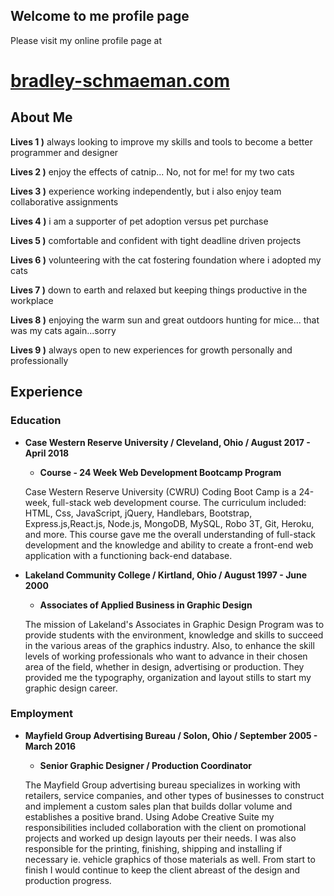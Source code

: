 ## Welcome to me profile page

Please visit my online profile page at
# [bradley-schmaeman.com](https://bradwayne.github.io/b_schmaeman_page/)

## About Me

**Lives 1 )** always looking to improve my skills and tools to become a better programmer and designer

**Lives 2 )** enjoy the effects of catnip... No, not for me! for my two cats

**Lives 3 )** experience working independently, but i also enjoy team collaborative assignments

**Lives 4 )** i am a supporter of pet adoption versus pet purchase

**Lives 5 )** comfortable and confident with tight deadline driven projects

**Lives 6 )** volunteering with the cat fostering foundation where i adopted my cats

**Lives 7 )** down to earth and relaxed but keeping things productive in the workplace

**Lives 8 )** enjoying the warm sun and great outdoors hunting for mice... that was my cats again...sorry

**Lives 9 )** always open to new experiences for growth personally and professionally



## Experience

### Education

* **Case Western Reserve University / Cleveland, Ohio / August 2017 - April 2018**

    * **__Course - 24 Week Web Development Bootcamp Program__**

    Case Western Reserve University (CWRU) Coding Boot Camp is a 24-week, full-stack web development course. The curriculum included: HTML, Css, JavaScript, jQuery, Handlebars, Bootstrap, Express.js,React.js, Node.js, MongoDB, MySQL, Robo 3T, Git, Heroku, and more. This course gave me the overall understanding of full-stack development and the knowledge and ability to create a front-end web application with a functioning back-end database.

* **Lakeland Community College / Kirtland, Ohio / August 1997 - June 2000**
    
    * **__Associates of Applied Business in Graphic Design__**

    The mission of Lakeland's Associates in Graphic Design Program was to provide students with the environment, knowledge and skills to succeed in the various areas of the graphics industry. Also, to enhance the skill levels of working professionals who want to advance in their chosen area of the field, whether in design, advertising or production. They provided me the typography, organization and layout stills to start my graphic design career.

### Employment

* **Mayfield Group Advertising Bureau / Solon, Ohio / September 2005 - March 2016**

    * **__Senior Graphic Designer / Production Coordinator__**

    The Mayfield Group advertising bureau specializes in working with retailers, service companies, and other types of businesses to construct and implement a custom sales plan that builds dollar volume and establishes a positive brand. Using Adobe Creative Suite my responsibilities included collaboration with the client on promotional projects and worked up design layouts per their needs. I was also responsible for the printing, finishing, shipping and installing if necessary ie. vehicle graphics of those materials as well. From start to finish I would continue to keep the client abreast of the design and production progress.
